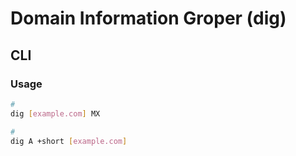 # Domain Information Groper (dig)

## CLI

### Usage

```sh
#
dig [example.com] MX

#
dig A +short [example.com]
```
